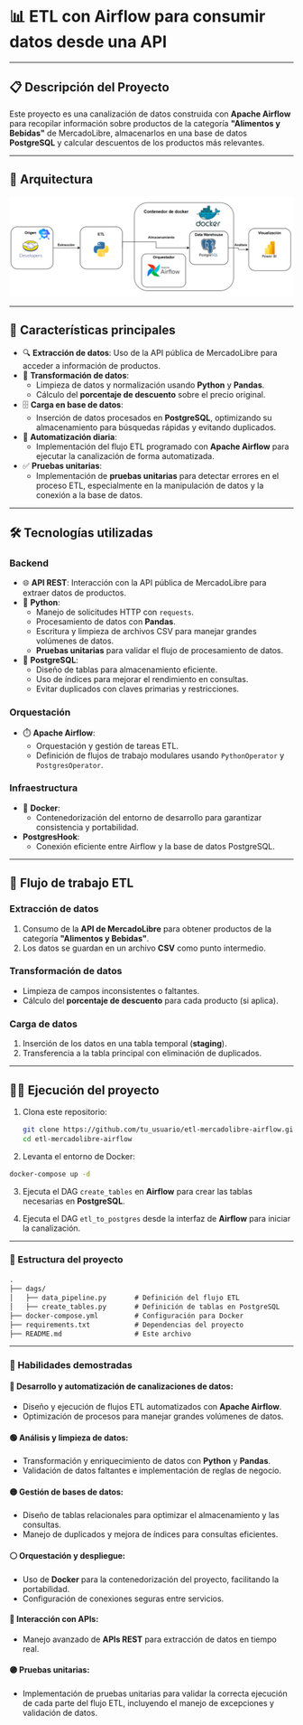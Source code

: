 # 📊 ETL con Airflow para consumir datos desde una API
---

## 📋 Descripción del Proyecto
Este proyecto es una canalización de datos construida con **Apache Airflow** para recopilar información sobre productos de la categoría **"Alimentos y Bebidas"** de MercadoLibre, almacenarlos en una base de datos **PostgreSQL** y calcular descuentos de los productos más relevantes.

---

## 🔧 Arquitectura

![Arquitectura del Proyecto](images/diagram.png)


---

## 🌟 Características principales
- 🔍 **Extracción de datos**: Uso de la API pública de MercadoLibre para acceder a información de productos.
- 🧹 **Transformación de datos**:
  - Limpieza de datos y normalización usando **Python** y **Pandas**.
  - Cálculo del **porcentaje de descuento** sobre el precio original.
- 🗄️ **Carga en base de datos**:
  - Inserción de datos procesados en **PostgreSQL**, optimizando su almacenamiento para búsquedas rápidas y evitando duplicados.
- 🔄 **Automatización diaria**:
  - Implementación del flujo ETL programado con **Apache Airflow** para ejecutar la canalización de forma automatizada.
- ✅ **Pruebas unitarias**:
  - Implementación de **pruebas unitarias** para detectar errores en el proceso ETL, especialmente en la manipulación de datos y la conexión a la base de datos.

---

## 🛠️ Tecnologías utilizadas

### Backend
- 🌐 **API REST**: Interacción con la API pública de MercadoLibre para extraer datos de productos.
- 🐍 **Python**:
  - Manejo de solicitudes HTTP con `requests`.
  - Procesamiento de datos con **Pandas**.
  - Escritura y limpieza de archivos CSV para manejar grandes volúmenes de datos.
  - **Pruebas unitarias** para validar el flujo de procesamiento de datos.
- 🐘 **PostgreSQL**:
  - Diseño de tablas para almacenamiento eficiente.
  - Uso de índices para mejorar el rendimiento en consultas.
  - Evitar duplicados con claves primarias y restricciones.

### Orquestación
- ⏱️ **Apache Airflow**:
  - Orquestación y gestión de tareas ETL.
  - Definición de flujos de trabajo modulares usando `PythonOperator` y `PostgresOperator`.

### Infraestructura
- 🐳 **Docker**:
  - Contenedorización del entorno de desarrollo para garantizar consistencia y portabilidad.
- **PostgresHook**:
  - Conexión eficiente entre Airflow y la base de datos PostgreSQL.

---

## 🚀 Flujo de trabajo ETL

### Extracción de datos
1. Consumo de la **API de MercadoLibre** para obtener productos de la categoría **"Alimentos y Bebidas"**.
2. Los datos se guardan en un archivo **CSV** como punto intermedio.

### Transformación de datos
- Limpieza de campos inconsistentes o faltantes.
- Cálculo del **porcentaje de descuento** para cada producto (si aplica).

### Carga de datos
1. Inserción de los datos en una tabla temporal (**staging**).
2. Transferencia a la tabla principal con eliminación de duplicados.

---

## 🧑‍💻 Ejecución del proyecto

1. Clona este repositorio:
   ```bash
   git clone https://github.com/tu_usuario/etl-mercadolibre-airflow.git
   cd etl-mercadolibre-airflow

2. Levanta el entorno de Docker:
```bash
docker-compose up -d
```

3. Ejecuta el DAG `create_tables` en **Airflow** para crear las tablas necesarias en **PostgreSQL**.


4. Ejecuta el DAG `etl_to_postgres` desde la interfaz de **Airflow** para iniciar la canalización.

---

### 📂 Estructura del proyecto
```plaintext
.
├── dags/
│   ├── data_pipeline.py       # Definición del flujo ETL
│   ├── create_tables.py       # Definición de tablas en PostgreSQL
├── docker-compose.yml         # Configuración para Docker
├── requirements.txt           # Dependencias del proyecto
├── README.md                  # Este archivo
```

---

### 🎯 Habilidades demostradas

#### 🔵 Desarrollo y automatización de canalizaciones de datos:
- Diseño y ejecución de flujos ETL automatizados con **Apache Airflow**.
- Optimización de procesos para manejar grandes volúmenes de datos.

#### 🟢 Análisis y limpieza de datos:
- Transformación y enriquecimiento de datos con **Python** y **Pandas**.
- Validación de datos faltantes e implementación de reglas de negocio.

#### 🟡 Gestión de bases de datos:
- Diseño de tablas relacionales para optimizar el almacenamiento y las consultas.
- Manejo de duplicados y mejora de índices para consultas eficientes.

#### ⚪ Orquestación y despliegue:
- Uso de **Docker** para la contenedorización del proyecto, facilitando la portabilidad.
- Configuración de conexiones seguras entre servicios.

#### 🔴 Interacción con APIs:
- Manejo avanzado de **APIs REST** para extracción de datos en tiempo real.

#### 🟣 Pruebas unitarias:
- Implementación de pruebas unitarias para validar la correcta ejecución de cada parte del flujo ETL, incluyendo el manejo de excepciones y validación de datos.
